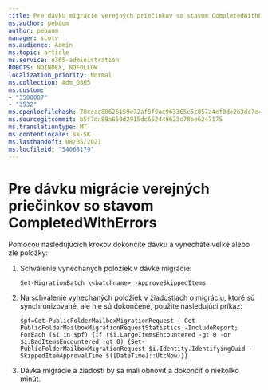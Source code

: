 ```yaml
---
title: Pre dávku migrácie verejných priečinkov so stavom CompletedWithErrors
ms.author: pebaum
author: pebaum
manager: scotv
ms.audience: Admin
ms.topic: article
ms.service: o365-administration
ROBOTS: NOINDEX, NOFOLLOW
localization_priority: Normal
ms.collection: Adm_O365
ms.custom:
- "3500007"
- "3532"
ms.openlocfilehash: 78ceac80626159e72af5f9ac963365c5c057a4ef0de2b3dc7e4cde5e5cc155e5
ms.sourcegitcommit: b5f7da89a650d2915dc652449623c78be6247175
ms.translationtype: MT
ms.contentlocale: sk-SK
ms.lasthandoff: 08/05/2021
ms.locfileid: "54068179"
---
```

# <a name="for-public-folder-migration-batch-with-completedwitherrors-status"></a>Pre dávku migrácie verejných priečinkov so stavom CompletedWithErrors

Pomocou nasledujúcich krokov dokončite dávku a vynecháte veľké alebo zlé položky: 
1. Schválenie vynechaných položiek v dávke migrácie:

    `Set-MigrationBatch \<batchname> -ApproveSkippedItems` 
2. Na schválenie vynechaných položiek v žiadostiach o migráciu, ktoré sú synchronizované, ale nie sú dokončené, použite nasledujúci príkaz:

    `$pf=Get-PublicFolderMailboxMigrationRequest | Get-PublicFolderMailboxMigrationRequestStatistics -IncludeReport; ForEach ($i in $pf) {if ($i.LargeItemsEncountered -gt 0 -or $i.BadItemsEncountered -gt 0) {Set-PublicFolderMailboxMigrationRequest $i.Identity.IdentifyingGuid -SkippedItemApprovalTime $([DateTime]::UtcNow)}}`
3. Dávka migrácie a žiadosti by sa mali obnoviť a dokončiť o niekoľko minút.

